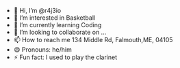 - 👋 Hi, I’m @r4j3io
- 👀 I’m interested in Basketball
- 🌱 I’m currently learning Coding
- 💞️ I’m looking to collaborate on ...
- 📫 How to reach me 134 Middle Rd, Falmouth,ME, 04105
- 😄 Pronouns: he/him
- ⚡ Fun fact: I used to play the clarinet
  

<!---
r4j3io/r4j3io is a ✨ special ✨ repository because its `README.md` (this file) appears on your GitHub profile.
You can click the Preview link to take a look at your changes.
--->
